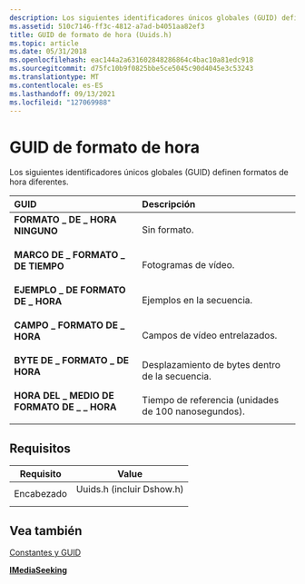 ```yaml
---
description: Los siguientes identificadores únicos globales (GUID) definen formatos de hora diferentes.
ms.assetid: 510c7146-ff3c-4812-a7ad-b4051aa82ef3
title: GUID de formato de hora (Uuids.h)
ms.topic: article
ms.date: 05/31/2018
ms.openlocfilehash: eac144a2a631602848286864c4bac10a81edc918
ms.sourcegitcommit: d75fc10b9f0825bbe5ce5045c90d4045e3c53243
ms.translationtype: MT
ms.contentlocale: es-ES
ms.lasthandoff: 09/13/2021
ms.locfileid: "127069988"
---
```

# <a name="time-format-guids"></a>GUID de formato de hora

Los siguientes identificadores únicos globales (GUID) definen formatos de hora diferentes.



| GUID                                                                                                                                                                                       | Descripción                                       |
|:-------------------------------------------------------------------------------------------------------------------------------------------------------------------------------------------|:--------------------------------------------------|
| <span id="TIME_FORMAT_NONE"></span><span id="time_format_none"></span><dl> <dt>**FORMATO \_ DE \_ HORA NINGUNO**</dt> </dl>                    | Sin formato.<br/>                             |
| <span id="TIME_FORMAT_FRAME"></span><span id="time_format_frame"></span><dl> <dt>**MARCO DE \_ FORMATO \_ DE TIEMPO**</dt> </dl>                 | Fotogramas de vídeo.<br/>                          |
| <span id="TIME_FORMAT_SAMPLE"></span><span id="time_format_sample"></span><dl> <dt>**EJEMPLO \_ DE FORMATO DE \_ HORA**</dt> </dl>              | Ejemplos en la secuencia.<br/>                 |
| <span id="TIME_FORMAT_FIELD"></span><span id="time_format_field"></span><dl> <dt>**CAMPO \_ FORMATO DE \_ HORA**</dt> </dl>                 | Campos de vídeo entrelazados.<br/>               |
| <span id="TIME_FORMAT_BYTE"></span><span id="time_format_byte"></span><dl> <dt>**BYTE DE \_ FORMATO \_ DE HORA**</dt> </dl>                    | Desplazamiento de bytes dentro de la secuencia.<br/>         |
| <span id="TIME_FORMAT_MEDIA_TIME"></span><span id="time_format_media_time"></span><dl> <dt>**HORA DEL \_ MEDIO DE FORMATO DE \_ \_ HORA**</dt> </dl> | Tiempo de referencia (unidades de 100 nanosegundos).<br/> |



## <a name="requirements"></a>Requisitos



| Requisito | Value |
|-------------------|------------------------------------------------------------------------------------------------------|
| Encabezado<br/> | <dl> <dt>Uuids.h (incluir Dshow.h)</dt> </dl> |



## <a name="see-also"></a>Vea también

<dl> <dt>

[Constantes y GUID](constants-and-guids.md)
</dt> <dt>

[**IMediaSeeking**](/windows/desktop/api/Strmif/nn-strmif-imediaseeking)
</dt> </dl>

 

 




